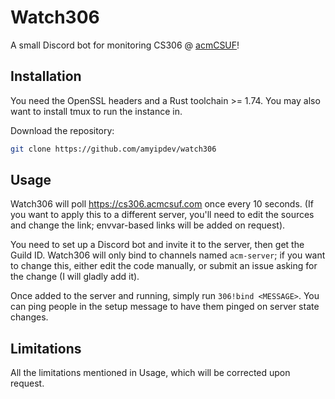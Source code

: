 # Watch306

A small Discord bot for monitoring CS306 @ [acmCSUF](https://acmcsuf.com)!

## Installation

You need the OpenSSL headers and a Rust toolchain >= 1.74. 
You may also want to install tmux to run the instance in.

Download the repository:

```sh
git clone https://github.com/amyipdev/watch306
```

## Usage

Watch306 will poll https://cs306.acmcsuf.com once every 10 seconds. (If you want to apply this to a different
server, you'll need to edit the sources and change the link; envvar-based links will be added on request).

You need to set up a Discord bot and invite it to the server, then get the Guild ID. Watch306 will only bind
to channels named `acm-server`; if you want to change this, either edit the code manually, or submit an issue
asking for the change (I will gladly add it).

Once added to the server and running, simply run `306!bind <MESSAGE>`. You can ping people in the setup message
to have them pinged on server state changes.

## Limitations

All the limitations mentioned in Usage, which will be corrected upon request.
